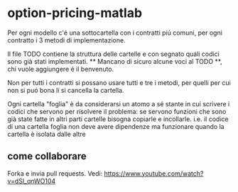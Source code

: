 # option-pricing-matlab

Per ogni modello c'é una sottocartella con i contratti piú comuni, per ogni contratto i 3 metodi di implementazione.

Il file TODO contiene la struttura delle cartelle e con segnato quali codici sono già stati implementati.
** Mancano di sicuro alcune voci al TODO **, chi vuole aggiungere é il benvenuto.

Non per tutti i contratti si possano usare tutti e tre i metodi, per quelli per cui non si puó bona lí si cancella la cartella.

Ogni cartella "foglia" è da considerarsi un atomo a sé stante in cui scrivere i codici che servono per risolvere il problema: se servono funzioni che sono già state fatte in altri parti cartelle bisogna copiarle e incollarle.
i.e. il codice di una cartella foglia non deve avere dipendenze ma funzionare quando la cartella è isolata dalle altre

## come collaborare
Forka e invia pull requests. Vedi: 
https://www.youtube.com/watch?v=dSl_qnWO104

